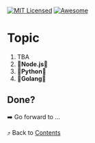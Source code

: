 [![MIT Licensed][icon-mit]][license]
[![Awesome][icon-awesome]][awesome]
&nbsp;&nbsp;&nbsp;&nbsp;&nbsp;&nbsp;

# Topic

1. TBA
1. :vertical_traffic_light:__Node.js__:vertical_traffic_light:
1. :vertical_traffic_light:__Python__:vertical_traffic_light:
1. :vertical_traffic_light:__Golang__:vertical_traffic_light:

## Done?

➡️ Go forward to ...

⤴️ Back to [Contents](../contents.md)

[icon-chat]: https://img.shields.io/badge/chat-on%20telegram-blue.svg
[icon-mit]: https://img.shields.io/badge/license-MIT-blue.svg
[icon-awesome]: https://cdn.rawgit.com/sindresorhus/awesome/d7305f38d29fed78fa85652e3a63e154dd8e8829/media/badge.svg
[license]: https://github.com/Kottans/web/blob/master/LICENSE.md
[awesome]: https://github.com/sindresorhus/awesome
